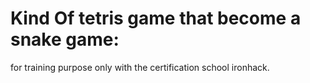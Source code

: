 # Kind Of tetris game that become a snake game:
for training purpose only with the certification school ironhack.
